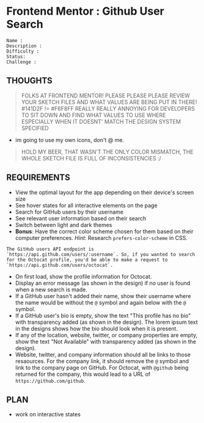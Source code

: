 # Frontend Mentor : Github User Search

```
Name :
Description :
Difficulty :
Status:
Challenge :
```

## THOUGHTS

> FOLKS AT FRONTEND MENTOR! PLEASE PLEASE PLEASE REVIEW YOUR SKETCH FILES AND WHAT VALUES ARE BEING PUT IN THERE!
> #141D2F != #F6F8FF
> REALLY REALLY ANNOYING FOR DEVELOPERS TO SIT DOWN AND FIND WHAT VALUES TO USE WHERE ESPECIALLY WHEN IT DOESNT' MATCH THE DESIGN SYSTEM SPECIFIED

- im going to use my own icons, don't @ me.

> HOLD MY BEER, THAT WASN'T THE ONLY COLOR MISMATCH, THE WHOLE SKETCH FILE IS FULL OF INCONSISTENCIES :/

## REQUIREMENTS

- View the optimal layout for the app depending on their device's screen size
- See hover states for all interactive elements on the page
- Search for GitHub users by their username
- See relevant user information based on their search
- Switch between light and dark themes
- **Bonus**: Have the correct color scheme chosen for them based on their computer preferences. _Hint_: Research `prefers-color-scheme` in CSS.

```
The GitHub users API endpoint is `https://api.github.com/users/:username`. So, if you wanted to search for the Octocat profile, you'd be able to make a request to `https://api.github.com/users/octocat`.
```

- On first load, show the profile information for Octocat.
- Display an error message (as shown in the design) if no user is found when a new search is made.
- If a GitHub user hasn't added their name, show their username where the name would be without the `@` symbol and again below with the `@` symbol.
- If a GitHub user's bio is empty, show the text "This profile has no bio" with transparency added (as shown in the design). The lorem ipsum text in the designs shows how the bio should look when it is present.
- If any of the location, website, twitter, or company properties are empty, show the text "Not Available" with transparency added (as shown in the design).
- Website, twitter, and company information should all be links to those resaources. For the company link, it should remove the `@` symbol and link to the company page on GitHub. For Octocat, with `@github` being returned for the company, this would lead to a URL of `https://github.com/github`.

## PLAN

- work on interactive states
